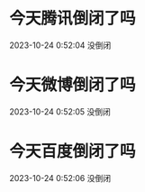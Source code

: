 # 今天腾讯倒闭了吗

2023-10-24 0:52:04 没倒闭

# 今天微博倒闭了吗

2023-10-24 0:52:05 没倒闭

# 今天百度倒闭了吗

2023-10-24 0:52:06 没倒闭

